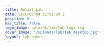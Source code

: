 ```yaml
---
title: Retail Lab
date: 2016-07-04 21:02:00 Z
position: 0
has_title: false
logo_image: uploads/lab/lab-logo.svg
cover_image: "/uploads/lab/lab_desktop.jpg"
layout: lab-cover
---
```

